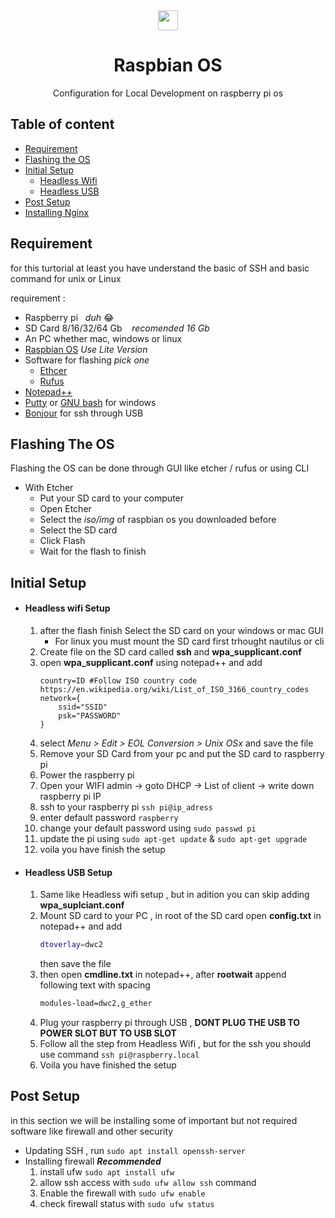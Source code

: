 <div align="center">
    <img width="32px" src="https://www.raspberrypi.org/app/uploads/2018/03/RPi-Logo-Reg-SCREEN.png">
    <h1 color="#c41949" font-size:32px">Raspbian OS</h1>
    <div>Configuration for Local Development on raspberry pi os</div>
</div>

## Table of content

- <a href="#Requirement">Requirement</a>
- <a href="#Flashing-The-Os">Flashing the OS</a>
- <a href="#Initial-Setup">Initial Setup</a>
    - <a href="#Headless-wifi-Setup">Headless Wifi</a>
    - <a href="#Headless-USB-Setup">Headless USB</a>
- <a href="#post-setup">Post Setup</a>
- <a href="">Installing Nginx</a>


## Requirement

for this turtorial at least you have understand the basic of SSH and basic command for unix or Linux

requirement :
- Raspberry pi &nbsp;&nbsp;*duh* 😂
- SD Card 8/16/32/64 Gb &nbsp;&nbsp; *recomended 16 Gb*
- An PC whether mac, windows or linux
- [Raspbian OS](https://www.raspberrypi.org/downloads/raspberry-pi-os/) *Use Lite Version*
- Software for flashing *pick one*
    - [Ethcer](https://www.balena.io/etcher/)
    - [Rufus](https://rufus.ie/)
- [Notepad++](https://notepad-plus-plus.org/downloads/)
- [Putty](https://www.putty.org/) or [GNU bash](https://www.gnu.org/software/bash/) for windows
- [Bonjour](https://developer.apple.com/bonjour/) for ssh through USB

## Flashing The OS
Flashing the OS can be done through GUI like etcher / rufus or using CLI

- With Etcher
    - Put your SD card to your computer
    - Open Etcher
    - Select the *iso/img* of raspbian os you downloaded before
    - Select the SD card
    - Click Flash
    - Wait for the flash to finish

## Initial Setup
- #### Headless wifi Setup
    1. after the flash finish Select the SD card on your windows or mac GUI
        - For linux you must mount the SD card first trhought nautilus or cli
    2. Create file on the SD card called **ssh** and **wpa_supplicant.conf**
    3. open **wpa_supplicant.conf** using notepad++ and add
        ```config
        country=ID #Follow ISO country code https://en.wikipedia.org/wiki/List_of_ISO_3166_country_codes
        network={
            ssid="SSID"
            psk="PASSWORD"
        }
        ```
    4. select *Menu > Edit > EOL Conversion > Unix OSx* and save the file
    5. Remove your SD Card from your pc and put the SD card to raspberry pi
    6. Power the raspberry pi
    7. Open your WIFI admin -> goto DHCP -> List of client -> write down raspberry pi IP
    8. ssh to your raspberry pi `ssh pi@ip_adress`
    9. enter default password `raspberry`
    10. change your default password using `sudo passwd pi`
    11. update the pi using `sudo apt-get update` & `sudo apt-get upgrade`
    12. voila you have finish the setup
- #### Headless USB Setup
    1. Same like Headless wifi setup , but in adition you can skip adding **wpa_suplciant.conf**
    2. Mount SD card to your PC , in root of the SD card open **config.txt** in notepad++  and add
        ```bash
        dtoverlay=dwc2
        ```
        then save the file
    3. then open **cmdline.txt** in notepad++, after **rootwait** append following text with spacing
        ```bash
        modules-load=dwc2,g_ether
        ```
    4. Plug your raspberry pi through USB , **DONT PLUG THE USB TO POWER SLOT BUT TO USB SLOT**
    5. Follow all the step from Headless Wifi , but for the ssh you should use command `ssh pi@raspberry.local`
    6. Voila you have finished the setup

## Post Setup
in this section we will be installing some of important but not required software like firewall and other security 
- Updating SSH , run `sudo apt install openssh-server`
- Installing firewall ***Recommended***
    1. install ufw `sudo apt install ufw`
    2. allow ssh access with `sudo ufw allow ssh` command
    3. Enable the firewall with `sudo ufw enable`
    4. check firewall status with `sudo ufw status`